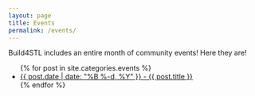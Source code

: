 ```yaml
---
layout: page
title: Events
permalink: /events/
---
```


Build4STL includes an entire month of community events!  Here they are!

<ul>
    {% for post in site.categories.events %}
        <li><a href="{{ post.url }}">{{ post.date | date: "%B %-d, %Y" }} - {{ post.title }}</a></li>
    {% endfor %}
</ul>
